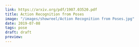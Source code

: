 ```yaml
---
link: https://arxiv.org/pdf/1907.03520.pdf
title: Action Recognition from Poses
image: "/images/showreel/Action Recognition from Poses.jpg"
date: 2019-07-08
tags: pose
draft: draft
preview:
---
```



